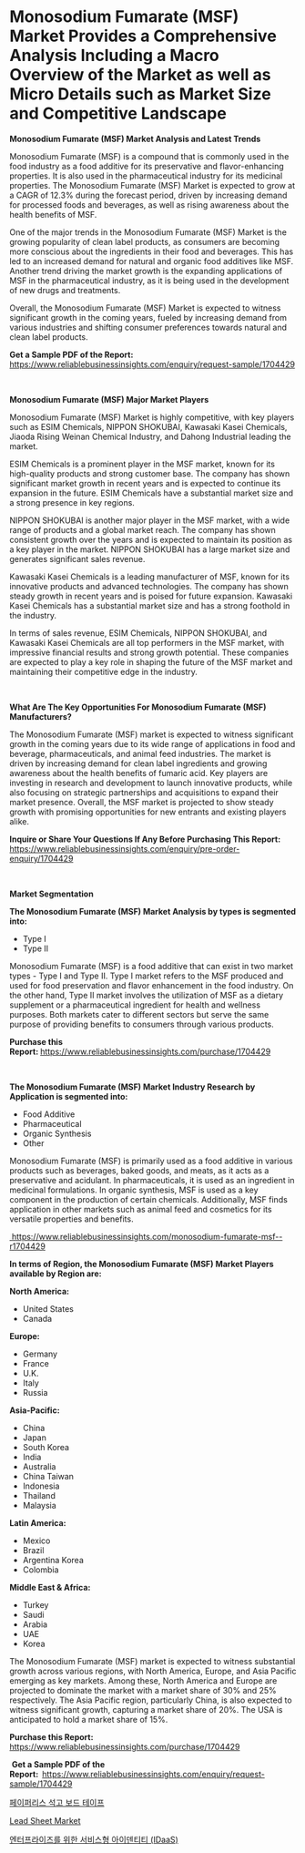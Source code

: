 <p><h1>Monosodium Fumarate (MSF) Market Provides a Comprehensive Analysis Including a Macro Overview of the Market as well as Micro Details such as Market Size and Competitive Landscape</h1></p><p><strong>Monosodium Fumarate (MSF) Market Analysis and Latest Trends</strong></p>
<p><p>Monosodium Fumarate (MSF) is a compound that is commonly used in the food industry as a food additive for its preservative and flavor-enhancing properties. It is also used in the pharmaceutical industry for its medicinal properties. The Monosodium Fumarate (MSF) Market is expected to grow at a CAGR of 12.3% during the forecast period, driven by increasing demand for processed foods and beverages, as well as rising awareness about the health benefits of MSF.</p><p>One of the major trends in the Monosodium Fumarate (MSF) Market is the growing popularity of clean label products, as consumers are becoming more conscious about the ingredients in their food and beverages. This has led to an increased demand for natural and organic food additives like MSF. Another trend driving the market growth is the expanding applications of MSF in the pharmaceutical industry, as it is being used in the development of new drugs and treatments.</p><p>Overall, the Monosodium Fumarate (MSF) Market is expected to witness significant growth in the coming years, fueled by increasing demand from various industries and shifting consumer preferences towards natural and clean label products.</p></p>
<p><strong>Get a Sample PDF of the Report:&nbsp;</strong> <a href="https://www.reliablebusinessinsights.com/enquiry/request-sample/1704429">https://www.reliablebusinessinsights.com/enquiry/request-sample/1704429</a></p>
<p>&nbsp;</p>
<p><strong>Monosodium Fumarate (MSF) Major Market Players</strong></p>
<p><p>Monosodium Fumarate (MSF) Market is highly competitive, with key players such as ESIM Chemicals, NIPPON SHOKUBAI, Kawasaki Kasei Chemicals, Jiaoda Rising Weinan Chemical Industry, and Dahong Industrial leading the market. </p><p>ESIM Chemicals is a prominent player in the MSF market, known for its high-quality products and strong customer base. The company has shown significant market growth in recent years and is expected to continue its expansion in the future. ESIM Chemicals have a substantial market size and a strong presence in key regions.</p><p>NIPPON SHOKUBAI is another major player in the MSF market, with a wide range of products and a global market reach. The company has shown consistent growth over the years and is expected to maintain its position as a key player in the market. NIPPON SHOKUBAI has a large market size and generates significant sales revenue.</p><p>Kawasaki Kasei Chemicals is a leading manufacturer of MSF, known for its innovative products and advanced technologies. The company has shown steady growth in recent years and is poised for future expansion. Kawasaki Kasei Chemicals has a substantial market size and has a strong foothold in the industry.</p><p>In terms of sales revenue, ESIM Chemicals, NIPPON SHOKUBAI, and Kawasaki Kasei Chemicals are all top performers in the MSF market, with impressive financial results and strong growth potential. These companies are expected to play a key role in shaping the future of the MSF market and maintaining their competitive edge in the industry.</p></p>
<p>&nbsp;</p>
<p><strong>What Are The Key Opportunities For Monosodium Fumarate (MSF) Manufacturers?</strong></p>
<p><p>The Monosodium Fumarate (MSF) market is expected to witness significant growth in the coming years due to its wide range of applications in food and beverage, pharmaceuticals, and animal feed industries. The market is driven by increasing demand for clean label ingredients and growing awareness about the health benefits of fumaric acid. Key players are investing in research and development to launch innovative products, while also focusing on strategic partnerships and acquisitions to expand their market presence. Overall, the MSF market is projected to show steady growth with promising opportunities for new entrants and existing players alike.</p></p>
<p><strong>Inquire or Share Your Questions If Any Before Purchasing This Report:</strong> <a href="https://www.reliablebusinessinsights.com/enquiry/pre-order-enquiry/1704429">https://www.reliablebusinessinsights.com/enquiry/pre-order-enquiry/1704429</a></p>
<p>&nbsp;</p>
<p><strong>Market Segmentation</strong></p>
<p><strong>The Monosodium Fumarate (MSF) Market Analysis by types is segmented into:</strong></p>
<p><ul><li>Type I</li><li>Type II</li></ul></p>
<p><p>Monosodium Fumarate (MSF) is a food additive that can exist in two market types - Type I and Type II. Type I market refers to the MSF produced and used for food preservation and flavor enhancement in the food industry. On the other hand, Type II market involves the utilization of MSF as a dietary supplement or a pharmaceutical ingredient for health and wellness purposes. Both markets cater to different sectors but serve the same purpose of providing benefits to consumers through various products.</p></p>
<p><strong>Purchase this Report:&nbsp;</strong><a href="https://www.reliablebusinessinsights.com/purchase/1704429">https://www.reliablebusinessinsights.com/purchase/1704429</a></p>
<p>&nbsp;</p>
<p><strong>The Monosodium Fumarate (MSF) Market Industry Research by Application is segmented into:</strong></p>
<p><ul><li>Food Additive</li><li>Pharmaceutical</li><li>Organic Synthesis</li><li>Other</li></ul></p>
<p><p>Monosodium Fumarate (MSF) is primarily used as a food additive in various products such as beverages, baked goods, and meats, as it acts as a preservative and acidulant. In pharmaceuticals, it is used as an ingredient in medicinal formulations. In organic synthesis, MSF is used as a key component in the production of certain chemicals. Additionally, MSF finds application in other markets such as animal feed and cosmetics for its versatile properties and benefits.</p></p>
<p><a href="https://www.reliablebusinessinsights.com/monosodium-fumarate-msf--r1704429">&nbsp;https://www.reliablebusinessinsights.com/monosodium-fumarate-msf--r1704429</a></p>
<p><strong>In terms of Region, the Monosodium Fumarate (MSF) Market Players available by Region are:</strong></p>
<p>
    <p> <strong> North America: </strong>
        <ul>
            <li>United States</li>
            <li>Canada</li>
        </ul>
        </p> 
    <p> <strong> Europe: </strong>
        <ul>
            <li>Germany</li>
            <li>France</li>
            <li>U.K.</li>
            <li>Italy</li>
            <li>Russia</li>
        </ul>
        </p> 
    <p> <strong> Asia-Pacific: </strong>
        <ul>
            <li>China</li>
            <li>Japan</li>
            <li>South Korea</li>
            <li>India</li>
            <li>Australia</li>
            <li>China Taiwan</li>
            <li>Indonesia</li>
            <li>Thailand</li>
            <li>Malaysia</li>
        </ul>
        </p> 
    <p> <strong> Latin America: </strong>
        <ul>
            <li>Mexico</li>
            <li>Brazil</li>
            <li>Argentina Korea</li>
            <li>Colombia</li>
        </ul>
        </p> 
    <p> <strong> Middle East & Africa: </strong>
        <ul>
            <li>Turkey</li>
            <li>Saudi</li>
            <li>Arabia</li>
            <li>UAE</li>
            <li>Korea</li>
        </ul>
    </p>
    </p>
<p><p>The Monosodium Fumarate (MSF) market is expected to witness substantial growth across various regions, with North America, Europe, and Asia Pacific emerging as key markets. Among these, North America and Europe are projected to dominate the market with a market share of 30% and 25% respectively. The Asia Pacific region, particularly China, is also expected to witness significant growth, capturing a market share of 20%. The USA is anticipated to hold a market share of 15%.</p></p>
<p><strong>Purchase this Report: </strong><a href="https://www.reliablebusinessinsights.com/purchase/1704429">https://www.reliablebusinessinsights.com/purchase/1704429</a></p>
<p>&nbsp;<strong>Get a Sample PDF of the Report:&nbsp;&nbsp;</strong><a href="https://www.reliablebusinessinsights.com/enquiry/request-sample/1704429">https://www.reliablebusinessinsights.com/enquiry/request-sample/1704429</a></p>
<p><strong></strong></p>
<p><p><a href="https://medium.com/@kaliwatsica/%ED%8E%98%EC%9D%B4%ED%8D%BC%EB%A6%AC%EC%8A%A4-%EC%84%9D%EA%B3%A0%EB%B3%B4%EB%93%9C-%ED%85%8C%EC%9D%B4%ED%94%84-%EC%8B%9C%EC%9E%A5-%EC%84%B1%EA%B3%B5%EC%A0%81%EC%9D%B8-%EB%B9%84%EC%A6%88%EB%8B%88%EC%8A%A4-%EC%A0%84%EB%9E%B5%EC%9D%98-%ED%95%B5%EC%8B%AC-2031%EB%85%84%EA%B9%8C%EC%A7%80-%EC%98%88%EC%B8%A1-19cc47d351ea">페이퍼리스 석고 보드 테이프</a></p><p><a href="https://github.com/nicholepatriciadoylenwnrjr0/Market-Research-Report-List-2/blob/main/lead-sheet-market.md">Lead Sheet Market</a></p><p><a href="https://medium.com/@bartlakin95/idaas%EB%8A%94-%EA%B8%B0%EC%97%85-%EC%8B%9C%EC%9E%A5%EC%97%90%EC%84%9C-%EC%8B%9C%EC%9E%A5-%EC%A0%90%EC%9C%A0%EC%9C%A8-%EC%8B%9C%EC%9E%A5-%ED%8A%B8%EB%A0%8C%EB%93%9C-%EB%B0%8F-%EC%8B%9C%EC%9E%A5-%EC%84%B1%EC%9E%A5%EC%97%90-%EB%8C%80%ED%95%9C-%EC%A0%95%EB%B3%B4%EB%A5%BC-%EC%A0%9C%EA%B3%B5%ED%95%A9%EB%8B%88%EB%8B%A4-8c20768a8b6a">엔터프라이즈를 위한 서비스형 아이덴티티 (IDaaS)</a></p></p>